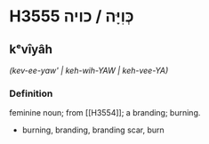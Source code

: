 # H3555 כְּוִיָּה / כויה

## kᵉvîyâh

_(kev-ee-yaw' | keh-wih-YAW | keh-vee-YA)_

### Definition

feminine noun; from [[H3554]]; a branding; burning.

- burning, branding, branding scar, burn
